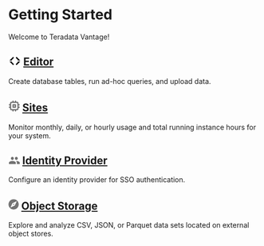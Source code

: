 # Getting Started

Welcome to Teradata Vantage!

## ![Editor](../Images/editor-icn-overview.png) [Editor](../Editor/Editor-Overview-GS.md)

Create database tables, run ad-hoc queries, and upload data.
    
## ![Sites](../Images/cov-icon-sites.png) [Sites](../Sites/Sites-Overview-GS.md)

Monitor monthly, daily, or hourly usage and total running instance hours for your system.
  
## ![Identity Provider](../Images/cov-icon-identity.png) [Identity Provider](../IdentityProviders/Identity-Providers-Configure.md)

Configure an identity provider for SSO authentication.

## ![Object Storage](../Images/object-icn-storage.png) [Object Storage](../ObjectStorage/Object-Storage-Overview-GS.md)

Explore and analyze CSV, JSON, or Parquet data sets located on external object stores.